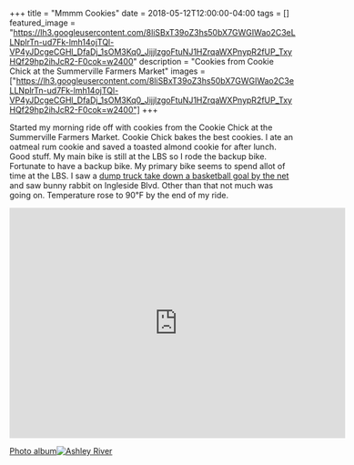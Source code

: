 +++
title =  "Mmmm Cookies"
date = 2018-05-12T12:00:00-04:00
tags = []
featured_image = "https://lh3.googleusercontent.com/8liSBxT39oZ3hs50bX7GWGIWao2C3eLLNplrTn-ud7Fk-lmh14ojTQl-VP4yJDcgeCGHl_DfaDj_1sOM3Kq0_JijjlzgoFtuNJ1HZrqaWXPnypR2fUP_TxyHQf29hp2ihJcR2-F0cok=w2400"
description = "Cookies from Cookie Chick at the Summerville Farmers Market"
images = ["https://lh3.googleusercontent.com/8liSBxT39oZ3hs50bX7GWGIWao2C3eLLNplrTn-ud7Fk-lmh14ojTQl-VP4yJDcgeCGHl_DfaDj_1sOM3Kq0_JijjlzgoFtuNJ1HZrqaWXPnypR2fUP_TxyHQf29hp2ihJcR2-F0cok=w2400"]
+++

Started my morning ride off with cookies from the Cookie Chick at the Summerville Farmers Market. Cookie Chick bakes the best cookies. I ate an oatmeal rum cookie and saved a toasted almond cookie for after lunch. Good stuff. My main bike is still at the LBS so I rode the backup bike. Fortunate to have a backup bike. My primary bike seems to spend allot of time at the LBS. I saw a [dump truck take down a basketball goal by the net](https://youtu.be/lwjR48oOhYw) and saw bunny rabbit on Ingleside Blvd. Other than that not much was going on. Temperature rose to 90℉ by the end of my ride.

<iframe height='405' width='590' frameborder='0' allowtransparency='true' scrolling='no' src='https://www.strava.com/activities/1567323465/embed/1be82f0c2a3c3f85cdaab7eab203f5a548cfbf70'></iframe>

[Photo album![Ashley River](https://lh3.googleusercontent.com/yRT5Rm1QfhJ465oNLAkmxR7t0_AjykPKvsiLLhxPJfzdPWxLatcw_EbfVTrecoGnhOdWiz_uPwSoPA2SMySNamj9qL2QeFnLqrKsr-jCJzGmKe4cdCBIgJE7zlplctatpoRn9TYgyWM=w2400)](https://photos.app.goo.gl/4rkM3MZaoRLtpvd63)
